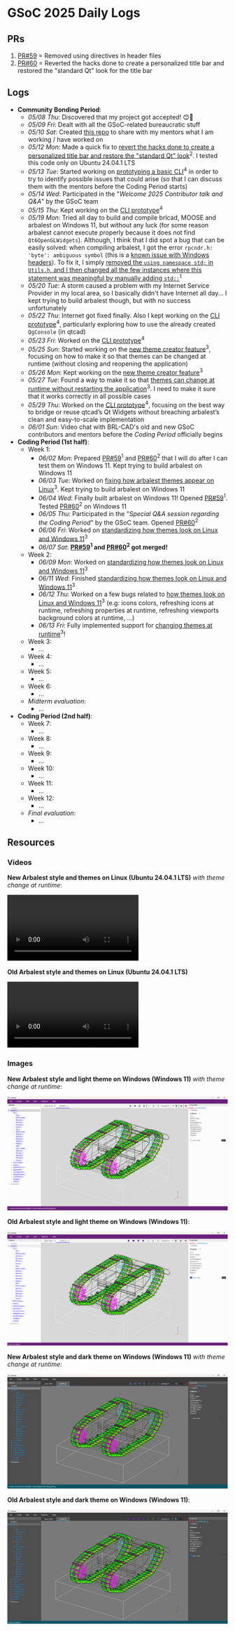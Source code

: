 # GSoC 2025 Daily Logs

## PRs

1. [PR#59](https://github.com/BRL-CAD/arbalest/pull/59) = Removed using directives in header files
2. [PR#60](https://github.com/BRL-CAD/arbalest/pull/60) = Reverted the hacks done to create a personalized title bar and restored the "standard Qt" look for the title bar

## Logs

- **Community Bonding Period**:
    - *05/08 Thu*: Discovered that my project got accepted! 😊🎉
    - *05/09 Fri*: Dealt with all the GSoC-related bureaucratic stuff
    - *05/10 Sat*: Created [this repo](https://github.com/LorenzoPegorari/GSoC25-report) to share with my mentors what I am working / have worked on
    - *05/12 Mon*: Made a quick fix to <ins>revert the hacks done to create a personalized title bar and restore the "standard Qt" look</ins><sup>2</sup>. I tested this code only on Ubuntu 24.04.1 LTS
    - *05/13 Tue*: Started working on <ins>prototyping a basic CLI</ins><sup>4</sup> in order to try to identify possible issues that could arise (so that I can discuss them with the mentors before the Coding Period starts)
    - *05/14 Wed*: Participated in the "*Welcome 2025 Contributor talk and Q&A*" by the GSoC team
    - *05/15 Thu*: Kept working on the <ins>CLI prototype</ins><sup>4</sup>
    - *05/19 Mon*: Tried all day to build and compile brlcad, MOOSE and arbalest on Windows 11, but without any luck (for some reason arbalest cannot execute properly because it does not find `Qt6OpenGLWidgets`). Although, I think that I did spot a bug that can be easily solved: when compiling arbalest, I got the error `rpcndr.h: 'byte': ambiguous symbol` (this is a [known issue with Windows headers](https://developercommunity.visualstudio.com/t/93889)). To fix it, I simply <ins>removed the `using namespace std;` in `Utils.h`, and I then changed all the few instances where this statement was meaningful by manually adding `std::`</ins><sup>1</sup>
    - *05/20 Tue*: A storm caused a problem with my Internet Service Provider in my local area, so I basically didn't have Internet all day... I kept trying to build arbalest though, but with no success unfortunately
    - *05/22 Thu*: Internet got fixed finally. Also I kept working on the <ins>CLI prototype</ins><sup>4</sup>, particularly exploring how to use the already created `QgConsole` (in qtcad)
    - *05/23 Fri*: Worked on the <ins>CLI prototype</ins><sup>4</sup>
    - *05/25 Sun*: Started working on the <ins>new theme creator feature</ins><sup>3</sup>, focusing on how to make it so that themes can be changed at runtime (without closing and reopening the application)
    - *05/26 Mon*: Kept working on the <ins>new theme creator feature</ins><sup>3</sup>
    - *05/27 Tue*: Found a way to make it so that <ins>themes can change at runtime without restarting the application</ins><sup>3</sup>. I need to make it sure that it works correctly in all possible cases
    - *05/29 Thu*: Worked on the <ins>CLI prototype</ins><sup>4</sup>, focusing on the best way to bridge or reuse qtcad’s Qt Widgets without breaching arbalest’s clean and easy-to-scale implementation
    - *06/01 Sun*: Video chat with BRL-CAD's old and new GSoC contributors and mentors before the *Coding Period* officially begins
- **Coding Period (1st half)**:
    - Week 1:
        - *06/02 Mon*: Prepared [PR#59](https://github.com/BRL-CAD/arbalest/pull/59)<sup>1</sup> and [PR#60](https://github.com/BRL-CAD/arbalest/pull/60)<sup>2</sup> that I will do after I can test them on Windows 11. Kept trying to build arbalest on Windows 11
        - *06/03 Tue*: Worked on <ins>fixing how arbalest themes appear on Linux</ins><sup>3</sup>. Kept trying to build arbalest on Windows 11
        - *06/04 Wed*: Finally built arbalest on Windows 11! Opened [PR#59](https://github.com/BRL-CAD/arbalest/pull/59)<sup>1</sup>. Tested [PR#60](https://github.com/BRL-CAD/arbalest/pull/60)<sup>2</sup> on Windows 11 
        - *06/05 Thu*: Participated in the "*Special Q&A session regarding the Coding Period*" by the GSoC team. Opened [PR#60](https://github.com/BRL-CAD/arbalest/pull/60)<sup>2</sup>
        - *06/06 Fri*: Worked on <ins>standardizing how themes look on Linux and Windows 11</ins><sup>3</sup>
        - *06/07 Sat*: **[PR#59](https://github.com/BRL-CAD/arbalest/pull/59)<sup>1</sup> and [PR#60](https://github.com/BRL-CAD/arbalest/pull/60)<sup>2</sup> got merged!**
    - Week 2:
        - *06/09 Mon*: Worked on <ins>standardizing how themes look on Linux and Windows 11</ins><sup>3</sup>
        - *06/11 Wed*: Finished <ins>standardizing how themes look on Linux and Windows 11</ins><sup>3</sup>
        - *06/12 Thu*: Worked on a few bugs related to <ins>how themes look on Linux and Windows 11</ins><sup>3</sup> (e.g: icons colors, refreshing icons at runtime, refreshing properties at runtime, refreshing viewports background colors at runtime, ...)
        - *06/13 Fri*: Fully implemented support for <ins>changing themes at runtime</ins><sup>3</sup>!
    - Week 3:
        - ...
    - Week 4:
        - ...
    - Week 5:
        - ...
    - Week 6:
        - ...
    - *Midterm evaluation*:
        - ...
- **Coding Period (2nd half)**:
    - Week 7:
        - ...
    - Week 8:
        - ...
    - Week 9:
        - ...
    - Week 10:
        - ...
    - Week 11:
        - ...
    - Week 12:
        - ...
    - *Final evaluation*:
        - ...

## Resources

### Videos

**New Arbalest style and themes on Linux (Ubuntu 24.04.1 LTS)** *with theme change at runtime*:

<video controls>
  <source src="assets/arbalest-linux-new.mp4" type="video/mp4">
</video>

**Old Arbalest style and themes on Linux (Ubuntu 24.04.1 LTS)**

<video controls>
  <source src="assets/arbalest-linux-old.mp4" type="video/mp4">
</video>

### Images

**New Arbalest style and light theme on Windows (Windows 11)** *with theme change at runtime*:

![](assets/arbalest-windows-light-new.png)

**Old Arbalest style and light theme on Windows (Windows 11)**:

![](assets/arbalest-windows-light-old.png)

**New Arbalest style and dark theme on Windows (Windows 11)** *with theme change at runtime*:

![](assets/arbalest-windows-black-new.png)

**Old Arbalest style and dark theme on Windows (Windows 11)**:

![](assets/arbalest-windows-black-old.png)

